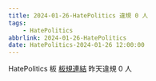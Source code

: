 ```yaml
---
title: 2024-01-26-HatePolitics 違規 0 人
tags:
    - HatePolitics
abbrlink: 2024-01-26-HatePolitics
date: HatePolitics-2024-01-26 12:00:00
---
```

HatePolitics 板 [板規連結](https://www.ptt.cc/bbs/HatePolitics/M.1617115262.A.D60.html)
昨天違規 0 人
